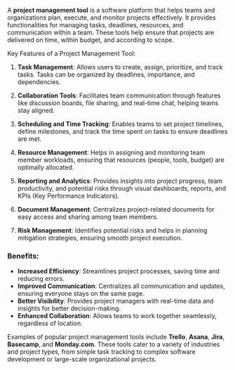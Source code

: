 A **project management tool** is a software platform that helps teams and organizations plan, execute, and monitor projects effectively. It provides functionalities for managing tasks, deadlines, resources, and communication within a team. These tools help ensure that projects are delivered on time, within budget, and according to scope.

Key Features of a Project Management Tool:
1. **Task Management**: Allows users to create, assign, prioritize, and track tasks. Tasks can be organized by deadlines, importance, and dependencies.
  
2. **Collaboration Tools**: Facilitates team communication through features like discussion boards, file sharing, and real-time chat, helping teams stay aligned.

3. **Scheduling and Time Tracking**: Enables teams to set project timelines, define milestones, and track the time spent on tasks to ensure deadlines are met.

4. **Resource Management**: Helps in assigning and monitoring team member workloads, ensuring that resources (people, tools, budget) are optimally allocated.

5. **Reporting and Analytics**: Provides insights into project progress, team productivity, and potential risks through visual dashboards, reports, and KPIs (Key Performance Indicators).

6. **Document Management**: Centralizes project-related documents for easy access and sharing among team members.

7. **Risk Management**: Identifies potential risks and helps in planning mitigation strategies, ensuring smooth project execution.

### Benefits:
- **Increased Efficiency**: Streamlines project processes, saving time and reducing errors.
- **Improved Communication**: Centralizes all communication and updates, ensuring everyone stays on the same page.
- **Better Visibility**: Provides project managers with real-time data and insights for better decision-making.
- **Enhanced Collaboration**: Allows teams to work together seamlessly, regardless of location.

Examples of popular project management tools include **Trello**, **Asana**, **Jira**, **Basecamp**, and **Monday.com**. These tools cater to a variety of industries and project types, from simple task tracking to complex software development or large-scale organizational projects.
